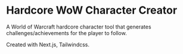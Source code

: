 # Hardcore WoW Character Creator

A World of Warcraft hardcore character tool that generates challenges/achievements for the player to follow.

Created with Next.js, Tailwindcss.